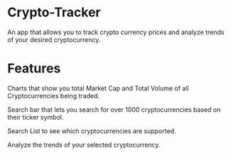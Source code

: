 # Crypto-Tracker
An app that allows you to track crypto currency prices and analyze trends of your desired cryptocurrency.

# Features

Charts that show you total Market Cap and Total Volume of all Cryptocurrencies being traded.


Search bar that lets you search for over 1000 cryptocurrencies based on their ticker symbol.


Search List to see which cryptocurrencies are supported.


Analyze the trends of your selected cryptocurrency.
